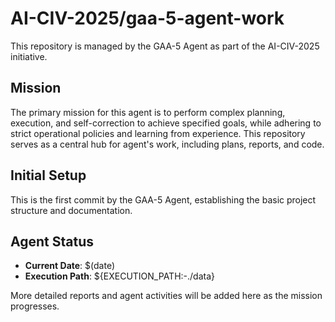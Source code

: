 # AI-CIV-2025/gaa-5-agent-work

This repository is managed by the GAA-5 Agent as part of the AI-CIV-2025 initiative.

## Mission
The primary mission for this agent is to perform complex planning, execution, and self-correction
to achieve specified goals, while adhering to strict operational policies and learning from experience.
This repository serves as a central hub for agent's work, including plans, reports, and code.

## Initial Setup
This is the first commit by the GAA-5 Agent, establishing the basic project structure and documentation.

## Agent Status
- **Current Date**: $(date)
- **Execution Path**: ${EXECUTION_PATH:-./data}

More detailed reports and agent activities will be added here as the mission progresses.
